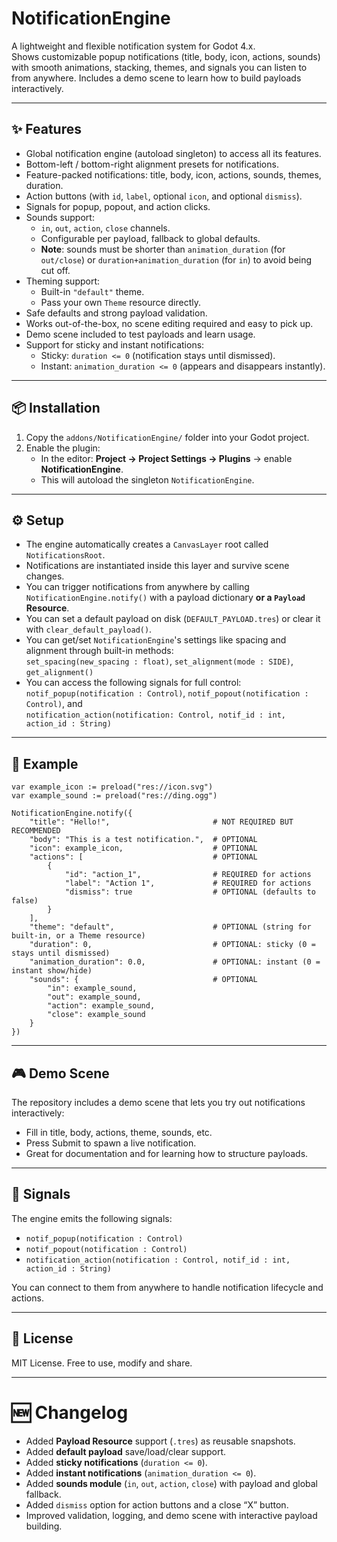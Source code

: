 # NotificationEngine

A lightweight and flexible notification system for Godot 4.x.  
Shows customizable popup notifications (title, body, icon, actions, sounds) with smooth animations, stacking, themes, and signals you can listen to from anywhere. Includes a demo scene to learn how to build payloads interactively.

---

## ✨ Features
- Global notification engine (autoload singleton) to access all its features.
- Bottom-left / bottom-right alignment presets for notifications.
- Feature-packed notifications: title, body, icon, actions, sounds, themes, duration.
- Action buttons (with `id`, `label`, optional `icon`, and optional `dismiss`).
- Signals for popup, popout, and action clicks.
- Sounds support:
  - `in`, `out`, `action`, `close` channels.
  - Configurable per payload, fallback to global defaults.
  - **Note**: sounds must be shorter than `animation_duration` (for `out/close`) or `duration+animation_duration` (for `in`) to avoid being cut off.
- Theming support:
  - Built-in `"default"` theme.
  - Pass your own `Theme` resource directly.
- Safe defaults and strong payload validation.
- Works out-of-the-box, no scene editing required and easy to pick up.
- Demo scene included to test payloads and learn usage.
- Support for sticky and instant notifications:
  - Sticky: `duration <= 0` (notification stays until dismissed).
  - Instant: `animation_duration <= 0` (appears and disappears instantly).

---

## 📦 Installation
1. Copy the `addons/NotificationEngine/` folder into your Godot project.
2. Enable the plugin:
   - In the editor: **Project → Project Settings → Plugins** → enable **NotificationEngine**.
   - This will autoload the singleton `NotificationEngine`.

---

## ⚙️ Setup
- The engine automatically creates a `CanvasLayer` root called `NotificationsRoot`.
- Notifications are instantiated inside this layer and survive scene changes.
- You can trigger notifications from anywhere by calling `NotificationEngine.notify()` with a payload dictionary **or a `Payload` Resource**.
- You can set a default payload on disk (`DEFAULT_PAYLOAD.tres`) or clear it with `clear_default_payload()`.
- You can get/set `NotificationEngine`'s settings like spacing and alignment through built-in methods:  
  `set_spacing(new_spacing : float)`, `set_alignment(mode : SIDE)`, `get_alignment()`
- You can access the following signals for full control:  
  `notif_popup(notification : Control)`, `notif_popout(notification : Control)`, and  
  `notification_action(notification: Control, notif_id : int, action_id : String)`

---

## 📝 Example

```gdscript
var example_icon := preload("res://icon.svg")
var example_sound := preload("res://ding.ogg")

NotificationEngine.notify({
	"title": "Hello!",                       # NOT REQUIRED BUT RECOMMENDED
	"body": "This is a test notification.",  # OPTIONAL
	"icon": example_icon,                    # OPTIONAL
	"actions": [                             # OPTIONAL
		{
			"id": "action_1",                # REQUIRED for actions
			"label": "Action 1",             # REQUIRED for actions
			"dismiss": true                  # OPTIONAL (defaults to false)
		}
	],
	"theme": "default",                      # OPTIONAL (string for built-in, or a Theme resource)
	"duration": 0,                           # OPTIONAL: sticky (0 = stays until dismissed)
	"animation_duration": 0.0,               # OPTIONAL: instant (0 = instant show/hide)
	"sounds": {                              # OPTIONAL
		"in": example_sound,
		"out": example_sound,
		"action": example_sound,
		"close": example_sound
	}
})
```

---

## 🎮 Demo Scene
The repository includes a demo scene that lets you try out notifications interactively:
- Fill in title, body, actions, theme, sounds, etc.
- Press Submit to spawn a live notification.
- Great for documentation and for learning how to structure payloads.

---

## 🔔 Signals
The engine emits the following signals:
- `notif_popup(notification : Control)`
- `notif_popout(notification : Control)`
- `notification_action(notification : Control, notif_id : int, action_id : String)`

You can connect to them from anywhere to handle notification lifecycle and actions.

---

## 📜 License
MIT License. Free to use, modify and share.

---

# 🆕 Changelog
- Added **Payload Resource** support (`.tres`) as reusable snapshots.  
- Added **default payload** save/load/clear support.  
- Added **sticky notifications** (`duration <= 0`).  
- Added **instant notifications** (`animation_duration <= 0`).  
- Added **sounds module** (`in`, `out`, `action`, `close`) with payload and global fallback.  
- Added `dismiss` option for action buttons and a close “X” button.  
- Improved validation, logging, and demo scene with interactive payload building.  
